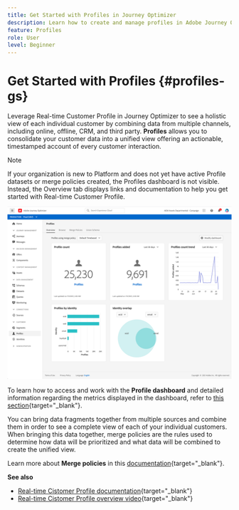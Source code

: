 ```yaml
---
title: Get Started with Profiles in Journey Optimizer
description: Learn how to create and manage profiles in Adobe Journey Optimizer
feature: Profiles
role: User
level: Beginner
---
```

# Get Started with Profiles {#profiles-gs}

Leverage Real-time Customer Profile in Journey Optimizer to see a holistic view of each individual customer by combining data from multiple channels, including online, offline, CRM, and third party. **Profiles** allows you to consolidate your customer data into a unified view offering an actionable, timestamped account of every customer interaction. 

>[!NOTE]
>
>If your organization is new to Platform and does not yet have active Profile datasets or merge policies created, the Profiles dashboard is not visible. Instead, the Overview tab displays links and documentation to help you get started with Real-time Customer Profile.

![](assets/profiles-home.png)

To learn how to access and work with the **Profile dashboard** and detailed information regarding the metrics displayed in the dashboard, refer to [this section](https://experienceleague.adobe.com/docs/experience-platform/profile/ui/user-guide.html){target="_blank"}.

You can bring data fragments together from multiple sources and combine them in order to see a complete view of each of your individual customers. When bringing this data together, merge policies are the rules used to determine how data will be prioritized and what data will be combined to create the unified view.

Learn more about **Merge policies** in this [documentation](https://experienceleague.adobe.com/docs/experience-platform/profile/merge-policies/ui-guide.html){target="_blank"}.

**See also**

* [Real-time Cistomer Profile documentation](https://experienceleague-review.corp.adobe.com/docs/experience-platform/query/home.html){target="_blank"}
* [Real-time Cistomer Profile overview video](https://experienceleague.adobe.com/docs/experience-platform/profile/home.html){target="_blank"}
